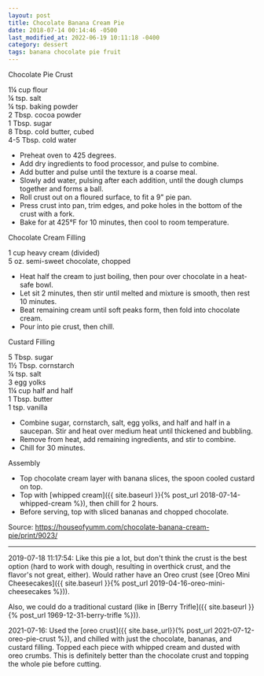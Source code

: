 ```yaml
---
layout: post
title: Chocolate Banana Cream Pie
date: 2018-07-14 00:14:46 -0500
last_modified_at: 2022-06-19 10:11:18 -0400
category: dessert
tags: banana chocolate pie fruit
---
```

Chocolate Pie Crust
  
1¼ cup flour  
¼ tsp. salt  
¼ tsp. baking powder  
2 Tbsp. cocoa powder  
1 Tbsp. sugar  
8 Tbsp. cold butter, cubed  
4-5 Tbsp. cold water  
 * Preheat oven to 425 degrees.
 * Add dry ingredients to food processor, and pulse to combine.
 * Add butter and pulse until the texture is a coarse meal.
 * Slowly add water, pulsing after each addition, until the dough clumps together and forms a ball.
 * Roll crust out on a floured surface, to fit a 9" pie pan.
 * Press crust into pan, trim edges, and poke holes in the bottom of the crust with a fork.
 * Bake for at 425°F for 10 minutes, then cool to room temperature.

Chocolate Cream Filling
  
1 cup heavy cream (divided)  
5 oz. semi-sweet chocolate, chopped  
 * Heat half the cream to just boiling, then pour over chocolate in a heat-safe bowl.
 * Let sit 2 minutes, then stir until melted and mixture is smooth, then rest 10 minutes.
 * Beat remaining cream until soft peaks form, then fold into chocolate cream.
 * Pour into pie crust, then chill.

Custard Filling
  
5 Tbsp. sugar  
1½ Tbsp. cornstarch  
¼ tsp. salt  
3 egg yolks  
1¼ cup half and half  
1 Tbsp. butter  
1 tsp. vanilla  
 * Combine sugar, cornstarch, salt, egg yolks, and half and half in a saucepan. Stir and heat over medium heat until thickened and bubbling.
 * Remove from heat, add remaining ingredients, and stir to combine.
 * Chill for 30 minutes.

Assembly
 * Top chocolate cream layer with banana slices, the spoon cooled custard on top.
 * Top with [whipped cream]({{ site.baseurl }}{% post_url 2018-07-14-whipped-cream %}), then chill for 2 hours.
 * Before serving, top with sliced bananas and chopped chocolate.

Source: <https://houseofyumm.com/chocolate-banana-cream-pie/print/9023/>

---

2019-07-18 11:17:54: Like this pie a lot, but don't think the crust is the best
option (hard to work with dough, resulting in overthick crust, and the flavor's not
great, either).  Would rather have an Oreo crust (see [Oreo Mini Cheesecakes]({{ site.baseurl }}{% post_url 2019-04-16-oreo-mini-cheesecakes %})).

Also, we could do a traditional custard (like in [Berry Trifle]({{ site.baseurl }}{% post_url 1969-12-31-berry-trifle %})).

2021-07-16: Used the [oreo crust]({{ site.base_url}}(% post_url 2021-07-12-oreo-pie-crust %}), and
chilled with just the chocolate, bananas, and custard filling. Topped each piece with whipped cream
and dusted with oreo crumbs. This is definitely better than the chocolate crust and topping the
whole pie before cutting.
